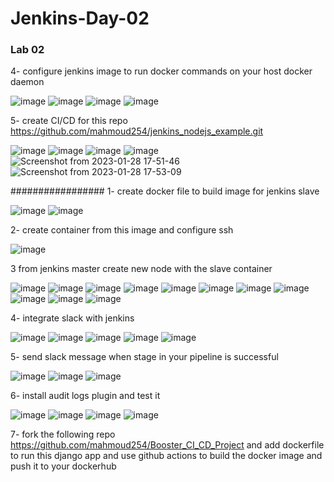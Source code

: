 # Jenkins-Day-02

### Lab 02

4- configure jenkins image to run docker commands on your host docker daemon

![image](https://user-images.githubusercontent.com/40915944/215272859-41336994-a422-4079-9ab8-53ce2edba385.png)
![image](https://user-images.githubusercontent.com/40915944/215272903-f1b71b7a-32fb-4734-bf97-3322e5fb90ea.png)
![image](https://user-images.githubusercontent.com/40915944/215272931-4d798bc4-2759-41fc-a635-f3f2ab430a03.png)
![image](https://user-images.githubusercontent.com/40915944/215273210-7f694cd3-456a-4d01-9b28-17402209b064.png)

5- create CI/CD for this repo https://github.com/mahmoud254/jenkins_nodejs_example.git

![image](https://user-images.githubusercontent.com/40915944/215273800-0638cd3e-edda-486f-9b7e-e18ddb2a37e6.png)
![image](https://user-images.githubusercontent.com/40915944/215273886-f25a6d14-e9f1-4e0f-b4c8-8c61ce2a3f4a.png)
![image](https://user-images.githubusercontent.com/40915944/215276015-f85d7046-2819-42d4-bcfe-deb84698e097.png)
![image](https://user-images.githubusercontent.com/40915944/215276059-f72be395-f05d-43ae-abcf-ae29ec37dd7b.png)
![Screenshot from 2023-01-28 17-51-46](https://user-images.githubusercontent.com/40915944/215354373-7f9ddf89-81f5-4686-ab51-1ef24147ec37.png)
![Screenshot from 2023-01-28 17-53-09](https://user-images.githubusercontent.com/40915944/215354383-71e761a9-85b6-4be3-9b17-2fe04c6e3529.png)


#################
1- create docker file to build image for jenkins slave

![image](https://user-images.githubusercontent.com/40915944/215832932-6ad62f2a-2cab-4419-b38a-669cb859f4b1.png)
![image](https://user-images.githubusercontent.com/40915944/215837654-9a8c2ec4-7224-4ad0-89e4-a45e055174cd.png)

2- create container from this image and configure ssh

![image](https://user-images.githubusercontent.com/40915944/215840377-bccc72cf-03bc-454b-b3f6-e72deefd4a87.png)

3 from jenkins master create new node with the slave container

![image](https://user-images.githubusercontent.com/40915944/215841757-6222e364-be7b-4f22-bc78-6a14e9219b2b.png)
![image](https://user-images.githubusercontent.com/40915944/215842233-e4400b10-2ac7-4f37-8795-65573ed8b5f3.png)
![image](https://user-images.githubusercontent.com/40915944/215842353-4d4c2221-2d18-4083-88ba-d0c6035a287f.png)
![image](https://user-images.githubusercontent.com/40915944/215842485-5ebcd2ea-9d02-44a0-a6fd-3e5bcf2aa345.png)
![image](https://user-images.githubusercontent.com/40915944/215842698-4c33c521-caef-4c0f-b289-893ec6d88003.png)
![image](https://user-images.githubusercontent.com/40915944/215843132-a7b3c629-32dd-434b-b40e-4741ae2c01bd.png)
![image](https://user-images.githubusercontent.com/40915944/215843674-6c6f62ae-b4b9-4728-9048-bab7c4fdbadc.png)
![image](https://user-images.githubusercontent.com/40915944/215843449-14475135-8423-458a-8597-5f5f1d0e6215.png)
![image](https://user-images.githubusercontent.com/40915944/215843508-8ba0518c-a067-4691-bc19-802e89afc840.png)
![image](https://user-images.githubusercontent.com/40915944/215845473-4ec7c878-9b71-4cdf-838d-4dc2c3f23e44.png)
![image](https://user-images.githubusercontent.com/40915944/215843855-10c265ea-5694-480c-9ad8-9cb77dcdd182.png)

4- integrate slack with jenkins

![image](https://user-images.githubusercontent.com/40915944/215874135-998896ec-92fd-40f1-8251-605901cc7a19.png)
![image](https://user-images.githubusercontent.com/40915944/215874189-f4ba45c6-780d-47ae-89b1-fee0552701aa.png)
![image](https://user-images.githubusercontent.com/40915944/215875465-44927a41-f00c-4627-89a3-1e7e0673c012.png)
![image](https://user-images.githubusercontent.com/40915944/215877868-118934c8-3391-41ba-85b6-5266be4d9fc8.png)
![image](https://user-images.githubusercontent.com/40915944/215877919-1b3aa990-936a-4f21-84e5-9e079a1570bf.png)

5- send slack message when stage in your pipeline is successful

![image](https://user-images.githubusercontent.com/40915944/215888233-8db9d00a-1042-42a1-a963-daea315e3042.png)
![image](https://user-images.githubusercontent.com/40915944/215888325-3590950b-c859-45bf-8e91-7f4f74bcd18b.png)
![image](https://user-images.githubusercontent.com/40915944/215888405-aeddb6b9-aeab-4da5-a7ec-764e60d4890e.png)

6- install audit logs plugin and test it

![image](https://user-images.githubusercontent.com/40915944/215889046-7c372ec3-0215-4ed7-80ff-e4a1848250f7.png)
![image](https://user-images.githubusercontent.com/40915944/215889129-b42212be-472f-45cb-a182-51f168022729.png)
![image](https://user-images.githubusercontent.com/40915944/215889656-5b507293-1537-42cb-a7f4-474e9cc76e60.png)
![image](https://user-images.githubusercontent.com/40915944/215889694-6a2f1f6b-9318-4923-ac43-5a8107ed5e47.png)

7- fork the following repo https://github.com/mahmoud254/Booster_CI_CD_Project and add dockerfile to run this django app and use github actions to build the docker image and push it to your dockerhub
